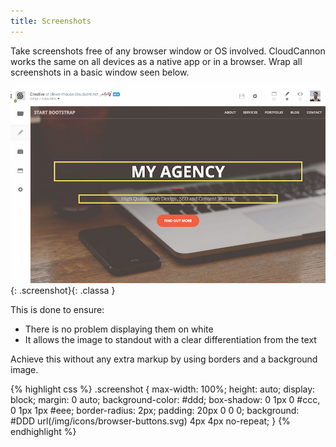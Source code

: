 ```yaml
---
title: Screenshots
---
```


Take screenshots free of any browser window or OS involved. CloudCannon works the same on all devices as a native app or in a browser. Wrap all screenshots in a basic window seen below.

![An example CloudCannon screenshot](/img/style/screenshot.png){: .screenshot}{: .classa }

This is done to ensure:

* There is no problem displaying them on white
* It allows the image to standout with a clear differentiation from the text


Achieve this without any extra markup by using borders and a background image.

{% highlight css %}
.screenshot {
    max-width: 100%;
    height: auto;
    display: block;
    margin: 0 auto;
    background-color: #ddd;
    box-shadow: 0 1px 0 #ccc, 0 1px 1px #eee;
    border-radius: 2px;
    padding: 20px 0 0 0;
    background: #DDD url(/img/icons/browser-buttons.svg) 4px 4px no-repeat;
}
{% endhighlight %}